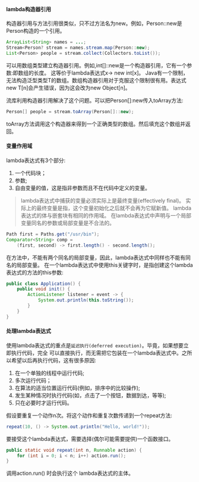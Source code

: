 #### lambda构造器引用
构造器引用与方法引用很类似，只不过方法名为new。例如，Person::new是Person构造的一个引用。
```java
ArrayList<String> names = ...;
Stream<Person? stream = names.stream.map(Person::new);
List<Person> people = stream.collect(Collectors.toList());
```
可以用数组类型建立构造器引用。例如,int[]::new是一个构造器引用，它有一个参数:即数组的长度。
这等价于lambda表达式x-> new int[x]。
Java有一个限制，无法构造泛型类型T的数组。数组构造器引用对于克服这个限制很有用。表达式new
 T[n]会产生错误，因为这会改为new Object[n]。

 流库利用构造器引用解决了这个问题。可以把Person[]:new传入toArray方法:
 ```java
 Person[] people = stream.toArray(Person[]::new);
 ```
 toArray方法调用这个构造器来得到一个正确类型的数组。然后填充这个数组并返回。
 

#### 变量作用域
lambda表达式有3个部分:
1. 一个代码块；
2. 参数;
3. 自由变量的值，这是指非参数而且不在代码中定义的变量。

> lambda表达式中捕获的变量必须实际上是最终变量(effectively final)。
实际上的最终变量是指，这个变量初始化之后就不会再为它赋新值。
> lambda表达式的体与嵌套块有相同的作用域。
在lambda表达式中声明与一个局部变量同名的参数或局部变量是不合法的。
```java
Path first = Paths.get("/usr/bin");
Comparator<String> comp = 
	(first, second) -> first.length() - second.length();
```
在方法中，不能有两个同名的局部变量，因此，lambda表达式中同样也不能有同名的局部变量。
在一个lambda表达式中使用this关键字时，是指创建这个lambda表达式的方法的this参数:
```java
public class Application() {
	public void init() {
		ActionListener listener = event -> {
			System.out.println(this.toString());
		}
	}
}
```


#### 处理lambda表达式
使用lambda表达式的重点是`延迟执行(deferred execution)`。毕竟，如果想要立即执行代码，完全
可以直接执行，而无需把它包装在一个lambda表达式中。之所以希望以后再执行代码，这有很多原因:
1. 在一个单独的线程中运行代码;
2. 多次运行代码；
3. 在算法的适当位置运行代码(例如，排序中的比较操作);
4. 发生某种情况时执行代码(如，点击了一个按钮，数据到达，等等);
5. 只在必要时才运行代码。

假设要重复一个动作n次。将这个动作和重复次数传递到一个repeat方法:
```java
repeat(10, () -> System.out.println("Hello, world!"));
```
要接受这个lambda表达式，需要选择(偶尔可能需要提供)一个函数接口。
```java
public static void repeat(int n, Runnable action) {
	for (int i = 0; i < n; i++) action.run();
}
```
调用action.run() 时会执行这个 lambda表达式的主体。
